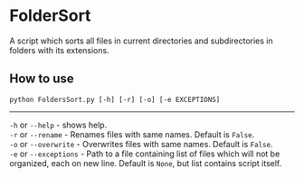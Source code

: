 # FolderSort
A script which sorts all files in current directories and subdirectories in folders with its extensions.
## How to use
```
python FoldersSort.py [-h] [-r] [-o] [-e EXCEPTIONS]
```
----------------------
```-h``` or ```--help``` - shows help. <br >
```-r``` or ```--rename``` - Renames files with same names. Default is ```False```. <br >
```-o``` or ```--overwrite``` - Overwrites files with same names. Default is ```False```. <br >
```-e``` or ```--exceptions``` - Path to a file containing list of files which will not be organized, each on new line. Default is ```None```, but list contains script itself. <br >